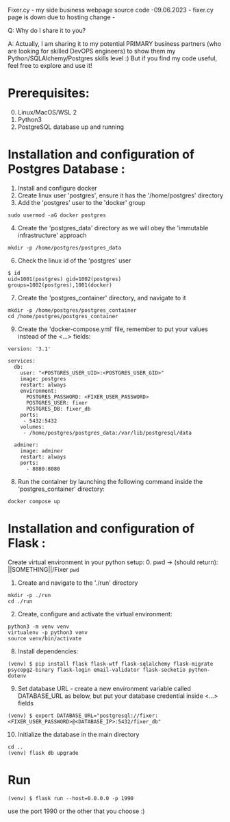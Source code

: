 Fixer.cy - my side business webpage source code
-09.06.2023 - fixer.cy page is down due to hosting change -

 Q: Why do I share it to you?

 A: Actually, I am sharing it to my potential PRIMARY business partners (who are looking for skilled DevOPS engineers) to show them my Python/SQLAlchemy/Postgres skills level :) But if you find my code useful, feel free to explore and use it!


# Prerequisites:
0. Linux/MacOS/WSL 2
1. Python3
2. PostgreSQL database up and running

# Installation and configuration of Postgres Database :
1. Install and configure docker
2. Create linux user 'postgres', ensure it has the '/home/postgres' directory
3. Add the 'postgres' user to the 'docker' group 
```
sudo usermod -aG docker postgres
```
4. Create the 'postgres_data' directory as we will obey the 'immutable infrastructure' approach
```
mkdir -p /home/postgres/postgres_data
```
6. Check the linux id of the 'postgres' user
 ```
$ id
uid=1001(postgres) gid=1002(postgres) groups=1002(postgres),1001(docker)
```
7. Create the 'postgres_container' directory, and navigate to it
```
mkdir -p /home/postgres/postgres_container
cd /home/postgres/postgres_container
```
9. Create the 'docker-compose.yml' file, remember to put your values instead of the <...> fields:
```
version: '3.1'

services:
  db:
    user: "<POSTGRES_USER_UID>:<POSTGRES_USER_GID>"
    image: postgres
    restart: always
    environment:
      POSTGRES_PASSWORD: <FIXER_USER_PASSWORD>
      POSTGRES_USER: fixer
      POSTGRES_DB: fixer_db
    ports:
     - 5432:5432
    volumes:
     - /home/postgres/postgres_data:/var/lib/postgresql/data

  adminer:
    image: adminer
    restart: always
    ports:
      - 8080:8080
```
8. Run the container by launching the following command inside the 'postgres_container' directory:
```
docker compose up
```


# Installation and configuration of Flask :
Create virtual environment in your python setup:
0. pwd -> (should return): ||SOMETHING||/Fixer
```pwd```
1. Create and navigate to the './run' directory
```
mkdir -p ./run
cd ./run
```
2. Create, configure and activate the virtual environment:
```
python3 -m venv venv
virtualenv -p python3 venv
source venv/bin/activate
```
8. Install dependencies:
```
(venv) $ pip install flask flask-wtf flask-sqlalchemy flask-migrate psycopg2-binary flask-login email-validator flask-socketio python-dotenv
```
9. Set database URL - create a new environment variable called DATABASE_URL as below, but put your database credential inside <...> fields
```
(venv) $ export DATABASE_URL="postgresql://fixer:<FIXER_USER_PASSWORD>@<DATABASE_IP>:5432/fixer_db"
```
10. Initialize the database in the main directory
```
cd ..
(venv) flask db upgrade
```



# Run
```
(venv) $ flask run --host=0.0.0.0 -p 1990
```
use the port 1990 or the other that you choose :)
